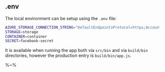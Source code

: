 ## .env

The local environment can be setup using the `.env` file:

```sh
AZURE_STORAGE_CONNECTION_STRING="DefaultEndpointsProtocol=https;AccountName=ex;AccountKey=asdf78123ghjs/ahsjdgf765asd54==;EndpointSuffix=core.windows.net"
STORAGE=storage
CONTAINER=container
SECRET=facebook-secret
```

It is available when running the app both via `src/bin` and via `build/bin` directories, however the production entry is `build/bin/app.js`.

%~%